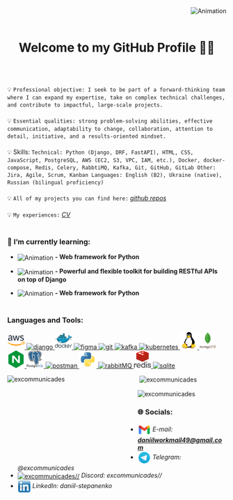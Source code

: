 <img align="right" alt="Animation" src="https://external-content.duckduckgo.com/iu/?u=https%3A%2F%2Fuser-images.githubusercontent.com%2F90236635%2F232446433-d5540fa2-fe28-4bb8-b929-cdb51fe61336.gif&f=1&nofb=1&ipt=da36dbd1ba6a13924326af9ff65e9d780ef09fd5b525f40f64de854df4e086c5&ipo=images">
<br>ㅤ<br>
<h1 align="center" height="300px">Welcome to my GitHub Profile 🧛🏻</h1>
<br>ㅤ<br>

💡 ```Professional objective: I seek to be part of a forward-thinking team where I can expand my expertise, take on complex technical challenges, and contribute to impactful, large-scale projects.```
<br>ㅤ<br>
💡 ```Essential qualities: strong problem-solving abilities, effective communication, adaptability to change, collaboration, attention to detail, initiative, and a results-oriented mindset.```
<br>ㅤ<br>
💡 Skills: ```Technical: Python (Django, DRF, FastAPI), HTML, CSS, JavaScript, PostgreSQL, AWS (EC2, S3, VPC, IAM, etc.), Docker, docker-compose, Redis, Celery, RabbtiMQ, Kafka, Git, GitHub, GitLab Other: Jira, Agile, Scrum, Kanban Languages: English (B2), Ukraine (native), Russian (bilingual proficiency)```
<br>ㅤ<br>
💡 ```All of my projects you can find here:``` [*github repos*](https://github.com/excommunicades?tab=repositories)
<br>ㅤ<br>
💡 ```My experiences:``` [*CV*](https://drive.google.com/file/d/1yA-mlxJBpLMia_-88seJFIhD49d1Wxgv/view?usp=sharing)
<br>ㅤ<br>

### 🧐 **I’m currently learning**:

- <img align="center" width="150px" alt="Animation" src="https://external-content.duckduckgo.com/iu/?u=https%3A%2F%2Fmaxmautner.com%2Fpublic%2Fimages%2Fdjango.gif&f=1&nofb=1&ipt=4add1f444890996a907f940a8bade5cc41ac4fdff7ad740a3e0025b46905c966&ipo=images"> **- Web framework for Python**

- <img align="center" width="150px" alt="Animation" src="https://external-content.duckduckgo.com/iu/?u=https%3A%2F%2Fcms-assets.tutsplus.com%2Fuploads%2Fusers%2F45%2Fposts%2F19786%2Fpreview_image%2Fdjango-rest-framework-wide-retina-preview.gif&f=1&nofb=1&ipt=b1f027bb3200f86c0910379f0ebcee4d065e1e3085b13fc3a4b08570d0799a2e&ipo=images"> **- Powerful and flexible toolkit for building RESTful APIs on top of Django**

- <img align="center" width="150px" alt="Animation" src="https://external-content.duckduckgo.com/iu/?u=https%3A%2F%2Fwww.simplilearn.com%2Fice9%2Ffree_resources_article_thumb%2FFastAPI_b.jpg&f=1&nofb=1&ipt=c0843b80e962cfa69884cb7e8455921cc802ea13b16caf4b92a42908fd3bc38f&ipo=images"> **- Web framework for Python**
<br>ㅤ<br>

<h3 align="left">Languages and Tools:</h3>
<p align="left"> <a href="https://aws.amazon.com" target="_blank" rel="noreferrer"> <img src="https://raw.githubusercontent.com/devicons/devicon/master/icons/amazonwebservices/amazonwebservices-original-wordmark.svg" alt="aws" width="40" height="40"/> </a> <a href="https://www.djangoproject.com/" target="_blank" rel="noreferrer"> <img src="https://cdn.worldvectorlogo.com/logos/django.svg" alt="django" width="40" height="40"/> </a> <a href="https://www.docker.com/" target="_blank" rel="noreferrer"> <img src="https://raw.githubusercontent.com/devicons/devicon/master/icons/docker/docker-original-wordmark.svg" alt="docker" width="40" height="40"/> </a> <a href="https://www.figma.com/" target="_blank" rel="noreferrer"> <img src="https://www.vectorlogo.zone/logos/figma/figma-icon.svg" alt="figma" width="40" height="40"/> </a> <a href="https://git-scm.com/" target="_blank" rel="noreferrer"> <img src="https://www.vectorlogo.zone/logos/git-scm/git-scm-icon.svg" alt="git" width="40" height="40"/> </a> <a href="https://kafka.apache.org/" target="_blank" rel="noreferrer"> <img src="https://www.vectorlogo.zone/logos/apache_kafka/apache_kafka-icon.svg" alt="kafka" width="40" height="40"/> </a> <a href="https://kubernetes.io" target="_blank" rel="noreferrer"> <img src="https://www.vectorlogo.zone/logos/kubernetes/kubernetes-icon.svg" alt="kubernetes" width="40" height="40"/> </a> <a href="https://www.linux.org/" target="_blank" rel="noreferrer"> <img src="https://raw.githubusercontent.com/devicons/devicon/master/icons/linux/linux-original.svg" alt="linux" width="40" height="40"/> </a> <a href="https://www.mongodb.com/" target="_blank" rel="noreferrer"> <img src="https://raw.githubusercontent.com/devicons/devicon/master/icons/mongodb/mongodb-original-wordmark.svg" alt="mongodb" width="40" height="40"/> </a> <a href="https://www.nginx.com" target="_blank" rel="noreferrer"> <img src="https://raw.githubusercontent.com/devicons/devicon/master/icons/nginx/nginx-original.svg" alt="nginx" width="40" height="40"/> </a> <a href="https://www.postgresql.org" target="_blank" rel="noreferrer"> <img src="https://raw.githubusercontent.com/devicons/devicon/master/icons/postgresql/postgresql-original-wordmark.svg" alt="postgresql" width="40" height="40"/> </a> <a href="https://postman.com" target="_blank" rel="noreferrer"> <img src="https://www.vectorlogo.zone/logos/getpostman/getpostman-icon.svg" alt="postman" width="40" height="40"/> </a> <a href="https://www.python.org" target="_blank" rel="noreferrer"> <img src="https://raw.githubusercontent.com/devicons/devicon/master/icons/python/python-original.svg" alt="python" width="40" height="40"/> </a> <a href="https://www.rabbitmq.com" target="_blank" rel="noreferrer"> <img src="https://www.vectorlogo.zone/logos/rabbitmq/rabbitmq-icon.svg" alt="rabbitMQ" width="40" height="40"/> </a> <a href="https://redis.io" target="_blank" rel="noreferrer"> <img src="https://raw.githubusercontent.com/devicons/devicon/master/icons/redis/redis-original-wordmark.svg" alt="redis" width="40" height="40"/> </a> <a href="https://www.sqlite.org/" target="_blank" rel="noreferrer"> <img src="https://www.vectorlogo.zone/logos/sqlite/sqlite-icon.svg" alt="sqlite" width="40" height="40"/> </a> </p>
<p><img align="left" src="https://github-readme-stats.vercel.app/api/top-langs?username=excommunicades&show_icons=true&locale=en&layout=compact&theme=dark" alt="excommunicades" width="300px" height='200px'/></p>

<p>&nbsp;<img align="center" src="https://github-readme-stats.vercel.app/api?username=excommunicades&show_icons=true&locale=en&theme=dark" alt="excommunicades" width="350px" height='200px'/></p>

<p><img align="center" src="https://github-readme-streak-stats.herokuapp.com/?user=excommunicades&theme=dark" alt="excommunicades" width="670px"/></p>

### 🌐 **Socials**:
  -  <a href="https://discord.gg/excommunicades//" target="blank"><img width="30px" align="center" src="https://github.com/excommunicades/excommunicades/blob/main/gmail.png" alt="excommunicades//" height="30" width="40" /></a> *E-mail: **daniilworkmail49@gmail.com***
  -  <a href="https://t.me/excommunicades" target="blank"><img width="30px" align="center" src="https://github.com/excommunicades/excommunicades/blob/main/telegram.png" alt="excommunicades//" height="30" width="40" /></a> *Telegram: @excommunicades*
  -  <a href="https://discord.gg/excommunicades//" target="blank"><img width="30px" align="center" src="https://raw.githubusercontent.com/rahuldkjain/github-profile-readme-generator/master/src/images/icons/Social/discord.svg" alt="excommunicades//" height="30" width="40" /></a> *Discord: excommunicades//*
  -  <a href="https://www.linkedin.com/in/daniil-stepanenko/" target="blank"><img width="30px" align="center" src="https://github.com/excommunicades/excommunicades/blob/main/linkedin.png" alt="excommunicades//" height="30" width="40" /></a> *LinkedIn: daniil-stepanenko*
